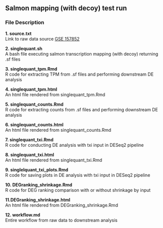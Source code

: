 ## Salmon mapping (with decoy) test run  


### File Description 

**1. source.txt**     
Link to raw data source [GSE 157852](https://www.ncbi.nlm.nih.gov/geo/query/acc.cgi?acc=GSE157852)

**2. singlequant.sh**    
A bash file executing salmon transcription mapping (with decoy) returning .sf files 

**3. singlequant_tpm.Rmd**    
R code for extracting TPM from .sf files and performing downstream DE analysis

**4. singlequant_tpm.html**   
An html file rendered from singlequant_tpm.Rmd 

**5. singlequant_counts.Rmd**    
R code for extracting counts from .sf files and performing downstream DE analysis

**6. singlequant_counts.html**   
An html file rendered from singlequant_counts.Rmd 

**7. singlequant_txi.Rmd**   
R code for conducting DE analysis with txi input in DESeq2 pipeline 

**8. singlequant_txi.html**   
An html file rendered from singlequant_txi.Rmd

**9. singlelquant_txi_plots.Rmd**   
R code for saving plots in DE analysis with txi input in DESeq2 pipeline

**10. DEGranking_shrinkage.Rmd**    
R code for DEG ranking comparison with or without shrinkage by input

**11.DEGranking_shrinkage.html**   
An html file rendered from DEGranking_shrinkage.Rmd

**12. workflow.md**   
Entire workflow from raw data to downstream analysis

